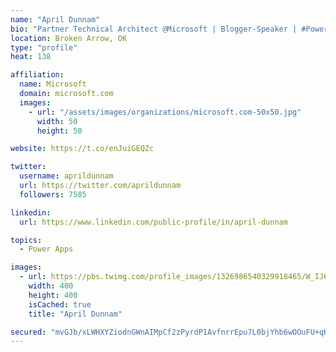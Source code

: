 ```yaml
---
name: "April Dunnam"
bio: "Partner Technical Architect @Microsoft | Blogger-Speaker | #PowerApps, #PowerAutomate, #Office365, #SharePoint | #WIT | #Karaoke Queen"
location: Broken Arrow, OK
type: "profile"
heat: 138

affiliation:
  name: Microsoft
  domain: microsoft.com
  images:
    - url: "/assets/images/organizations/microsoft.com-50x50.jpg"
      width: 50
      height: 50

website: https://t.co/enJuiGEQZc

twitter:
  username: aprildunnam
  url: https://twitter.com/aprildunnam
  followers: 7585

linkedin:
  url: https://www.linkedin.com/public-profile/in/april-dunnam

topics:
  - Power Apps

images:
  - url: https://pbs.twimg.com/profile_images/1326986540329918465/W_IJ6Ih2_400x400.jpg
    width: 400
    height: 400
    isCached: true
    title: "April Dunnam"

secured: "mvGJb/xLWHXYZiodnGWnAIMpCf2zPyrdP1AvfnrrEpu7L0bjYhb6wOOuFU+qK/tPmerkrq1TR98lzkije2qDxDXS/2NE/4SIuYlvr1JrhUQAx439n9kDzH2C/KAUEceKPb7PZC4vOczPHPASyIo6gLGexaUPEAISfjrkrYEtzMYmf3BPS9WslO43RKGBfFZmnwCDPSNTv1pIYmJiPtwIKBsMBtJRkgmJM6auNYdNxXj/muPLjkvDwEIGYjb5UplCzDFH7ZChrdc9jSBbKQu3Emf72xBZhHdQJDWDLs3WP7UIrTvusjF1vOL/ac6oMlEu8lr0aaUWPYhtIKZ4pUw1K7RmuTDzflIUByJx70u/LObBU4o8m4LGkzHiHrgV3duFgyTHt/G0/jYi7N4e0u5a0WryQt2KlvaonYuRbmEeN3g=;9uNQutSxytWDdbnGJry3aQ=="
---
```


